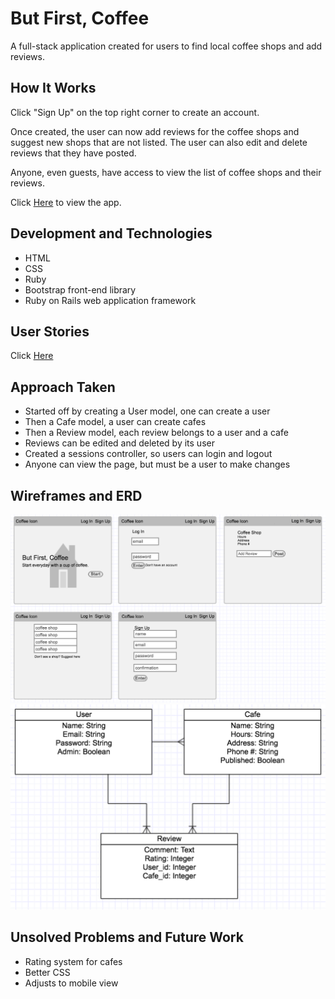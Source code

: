 # But First, Coffee
A full-stack application created for users to find local coffee shops and add reviews.
## How It Works
Click "Sign Up" on the top right corner to create an account.

Once created, the user can now add reviews for the coffee shops and suggest new shops that are not listed. The user can also edit and delete reviews that they have posted.

Anyone, even guests, have access to view the list of coffee shops and their reviews. 

Click [Here](https://infinite-earth-17922.herokuapp.com/cafes) to view the app.

## Development and Technologies
- HTML
- CSS
- Ruby
- Bootstrap front-end library
- Ruby on Rails web application framework

## User Stories

Click [Here](https://trello.com/b/C6ivbAAa/app-project)

## Approach Taken
- Started off by creating a User model, one can create a user 
- Then a Cafe model, a user can create cafes
- Then a Review model, each review belongs to a user and a cafe
- Reviews can be edited and deleted by its user
- Created a sessions controller, so users can login and logout
- Anyone can view the page, but must be a user to make changes

## Wireframes and ERD

![](./readme_img/Project2_Wireframe.png)
![](./readme_img/Project2_ERD.png)

## Unsolved Problems and Future Work
- Rating system for cafes
- Better CSS
- Adjusts to mobile view
